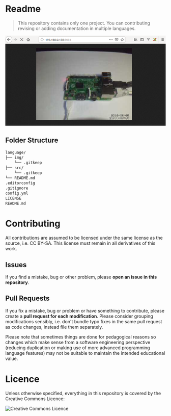 # Readme

> This repository contains only one project. You can contributing revising or adding documentation in multiple languages.

![](preview.png)

## Folder Structure

```
language/
├── img/
    └── .gitkeep
├── src/
    └── .gitkeep
└── README.md
.editorconfig
.gitignore
config.yml
LICENSE
README.md
```

# Contributing

All contributions are assumed to be licensed under the same license as the source, i.e. CC BY-SA. This license must remain in all derivatives of this work.

## Issues

If you find a mistake, bug or other problem, please **open an issue in this repository**.

## Pull Requests

If you fix a mistake, bug or problem or have something to contribute, please create a **pull request for each modification**. Please consider grouping modifications sensibly, i.e. don't bundle typo fixes in the same pull request as code changes, instead file them separately.

Please note that sometimes things are done for pedagogical reasons so changes which make sense from a software engineering perspective (reducing duplication or making use of more advanced programming language features) may not be suitable to maintain the intended educational value.

# Licence

Unless otherwise specified, everything in this repository is covered by the Creative Commons Licence:

![Creative Commons Licence](http://i.creativecommons.org/l/by-sa/4.0/88x31.png)
